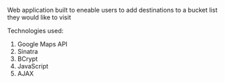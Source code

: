 Web application built to eneable users to add destinations to a bucket list they would like to visit 

Technologies used:
1. Google Maps API
2. Sinatra
3. BCrypt
4. JavaScript
5. AJAX
